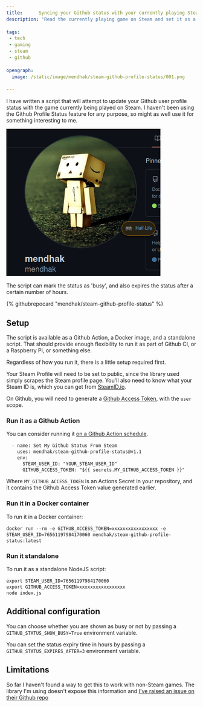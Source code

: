 ```yaml
---
title:      Syncing your Github status with your currently playing Steam game 
description: "Read the currently playing game on Steam and set it as a Github Status, with busy icon and expiry time"

tags:
 - tech
 - gaming
 - steam
 - github

opengraph:
  image: /static/image/mendhak/steam-github-profile-status/001.png

---
```


I have written a script that will attempt to update your Github user profile status with the game currently being played on Steam.  I haven't been using the Github Profile Status feature for any purpose, so might as well use it for something interesting to me.  

![Example](/static/image/mendhak/steam-github-profile-status/001.png)

The script can mark the status as 'busy', and also expires the status after a certain number of hours. 

{% githubrepocard "mendhak/steam-github-profile-status" %}

## Setup

The script is available as a Github Action, a Docker image, and a standalone script.  That should provide enough flexibility to run it as part of Github CI, or a Raspberry Pi, or something else.  

Regardless of how you run it, there is a little setup required first.  

Your Steam Profile will need to be set to public, since the library used simply scrapes the Steam profile page.  You'll also need to know what your Steam ID is, which you can get from [SteamID.io](https://steamid.io/).  

On Github, you will need to generate a [Github Access Token](https://github.com/settings/tokens), with the `user` scope. 

### Run it as a Github Action

You can consider running it [on a Github Action schedule](https://docs.github.com/en/actions/using-workflows/events-that-trigger-workflows#schedule).  


      - name: Set My Github Status From Steam
        uses: mendhak/steam-github-profile-status@v1.1
        env:
          STEAM_USER_ID: "YOUR_STEAM_USER_ID"
          GITHUB_ACCESS_TOKEN: "${{ secrets.MY_GITHUB_ACCESS_TOKEN }}"

Where `MY_GITHUB_ACCESS_TOKEN` is an Actions Secret in your repository, and it contains the Github Access Token value generated earlier. 

### Run it in a Docker container

To run it in a Docker container:

    docker run --rm -e GITHUB_ACCESS_TOKEN=xxxxxxxxxxxxxxxxx -e STEAM_USER_ID=76561197984170060 mendhak/steam-github-profile-status:latest

### Run it standalone

To run it as a standalone NodeJS script:

    export STEAM_USER_ID=76561197984170060
    export GITHUB_ACCESS_TOKEN=xxxxxxxxxxxxxxxxx
    node index.js


## Additional configuration

You can choose whether you are shown as busy or not by passing a `GITHUB_STATUS_SHOW_BUSY=True` environment variable.

You can set the status expiry time in hours by passing a `GITHUB_STATUS_EXPIRES_AFTER=3` environment variable. 

## Limitations

So far I haven't found a way to get this to work with non-Steam games.  The library I'm using doesn't expose this information and [I've raised an issue on their Github repo](https://github.com/DoctorMcKay/node-steamcommunity/issues/290)



